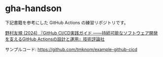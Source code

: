 # gha-handson

下記書籍を参考にした GitHub Actions の練習リポジトリです。

[野村友規 (2024) 『GitHub CI/CD実践ガイド ――持続可能なソフトウェア開発を支えるGitHub Actionsの設計と運用』技術評論社](https://gihyo.jp/book/2024/978-4-297-14173-8)

サンプルコード: <https://github.com/tmknom/example-github-cicd>
